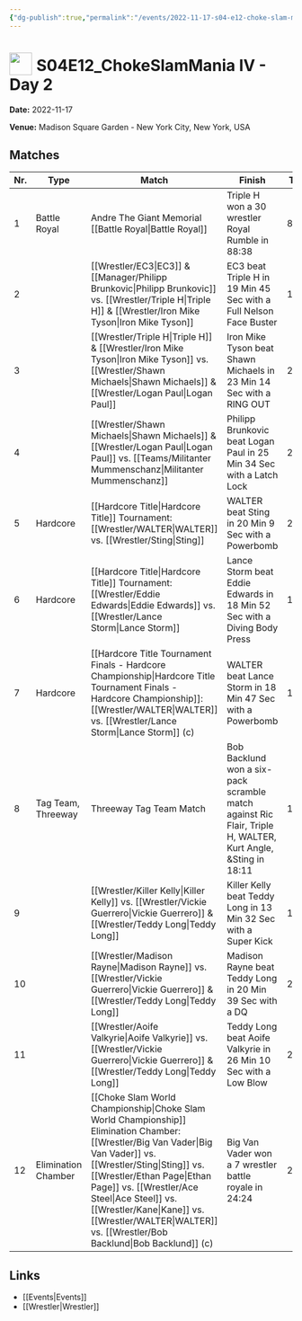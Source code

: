 ```yaml
---
{"dg-publish":true,"permalink":"/events/2022-11-17-s04-e12-choke-slam-mania-iv-day-2/","title":"S04E12_ChokeSlamMania IV - Day 2","noteIcon":""}
---
```



# <img src="https://github.com/CptSpaulding1980/choke-slam-wrestling/releases/download/images/ChokeSlam.png" width="40" style="vertical-align:bottom; margin-right:8px;">**S04E12_ChokeSlamMania IV - Day 2**

**Date:** 2022-11-17

**Venue:** Madison Square Garden - New York City, New York, USA

## Matches

| Nr. | Type | Match | Finish | Time | Rating | Score |
|-----|------|-------|--------|------|--------|-------|
| 1 | Battle Royal | Andre The Giant Memorial [[Battle Royal\|Battle Royal]] | Triple H won a 30 wrestler Royal Rumble in  88:38 | 88:38 | ★★★★1/2 | 95 |
| 2 |  | [[Wrestler/EC3\|EC3]] & [[Manager/Philipp Brunkovic\|Philipp Brunkovic]] vs. [[Wrestler/Triple H\|Triple H]] & [[Wrestler/Iron Mike Tyson\|Iron Mike Tyson]] | EC3 beat Triple H in 19 Min 45 Sec with a Full Nelson Face Buster | 19:45 | ★★★★1/2 | 94 |
| 3 |  | [[Wrestler/Triple H\|Triple H]] & [[Wrestler/Iron Mike Tyson\|Iron Mike Tyson]] vs. [[Wrestler/Shawn Michaels\|Shawn Michaels]] & [[Wrestler/Logan Paul\|Logan Paul]] | Iron Mike Tyson beat Shawn Michaels in 23 Min 14 Sec with a RING OUT | 23:14 | ★★★★1/4 | 89 |
| 4 |  | [[Wrestler/Shawn Michaels\|Shawn Michaels]] & [[Wrestler/Logan Paul\|Logan Paul]] vs. [[Teams/Militanter Mummenschanz\|Militanter Mummenschanz]] | Philipp Brunkovic beat Logan Paul in 25 Min 34 Sec with a Latch Lock | 25:34 | ★★★★1/4 | 91 |
| 5 | Hardcore | [[Hardcore Title\|Hardcore Title]] Tournament: [[Wrestler/WALTER\|WALTER]] vs. [[Wrestler/Sting\|Sting]] | WALTER beat Sting in 20 Min 9 Sec with a Powerbomb | 20:09 | ★★★★1/2 | 95 |
| 6 | Hardcore | [[Hardcore Title\|Hardcore Title]] Tournament: [[Wrestler/Eddie Edwards\|Eddie Edwards]] vs. [[Wrestler/Lance Storm\|Lance Storm]] | Lance Storm beat Eddie Edwards in 18 Min 52 Sec with a Diving Body Press | 18:52 | ★★★1/2 | 79 |
| 7 | Hardcore | [[Hardcore Title Tournament Finals - Hardcore Championship\|Hardcore Title Tournament Finals - Hardcore Championship]]: [[Wrestler/WALTER\|WALTER]] vs. [[Wrestler/Lance Storm\|Lance Storm]] (c) | WALTER beat Lance Storm in 18 Min 47 Sec with a Powerbomb | 18:47 | ★★★★★ | 100 |
| 8 | Tag Team, Threeway | Threeway Tag Team Match | Bob Backlund won a six-pack scramble match against Ric Flair, Triple H, WALTER, Kurt Angle, &Sting in  18:11 | 18:11 | ★★★★1/2 | 92 |
| 9 |  | [[Wrestler/Killer Kelly\|Killer Kelly]] vs. [[Wrestler/Vickie Guerrero\|Vickie Guerrero]] & [[Wrestler/Teddy Long\|Teddy Long]] | Killer Kelly beat Teddy Long in 13 Min 32 Sec with a Super Kick | 13:32 | ★★★3/4 | 80 |
| 10 |  | [[Wrestler/Madison Rayne\|Madison Rayne]] vs. [[Wrestler/Vickie Guerrero\|Vickie Guerrero]] & [[Wrestler/Teddy Long\|Teddy Long]] | Madison Rayne beat Teddy Long in 20 Min 39 Sec with a DQ | 20:39 | ★★★1/2 | 79 |
| 11 |  | [[Wrestler/Aoife Valkyrie\|Aoife Valkyrie]] vs. [[Wrestler/Vickie Guerrero\|Vickie Guerrero]] & [[Wrestler/Teddy Long\|Teddy Long]] | Teddy Long beat Aoife Valkyrie in 26 Min 10 Sec with a Low Blow | 26:10 | ★★★1/2 | 79 |
| 12 | Elimination Chamber | [[Choke Slam World Championship\|Choke Slam World Championship]] Elimination Chamber: [[Wrestler/Big Van Vader\|Big Van Vader]] vs. [[Wrestler/Sting\|Sting]] vs. [[Wrestler/Ethan Page\|Ethan Page]] vs. [[Wrestler/Ace Steel\|Ace Steel]] vs. [[Wrestler/Kane\|Kane]] vs. [[Wrestler/WALTER\|WALTER]] vs. [[Wrestler/Bob Backlund\|Bob Backlund]] (c) | Big Van Vader won a 7 wrestler battle royale in  24:24 | 24:24 | ★★★★3/4 | 98 |

## Links
- [[Events\|Events]]
- [[Wrestler\|Wrestler]]

